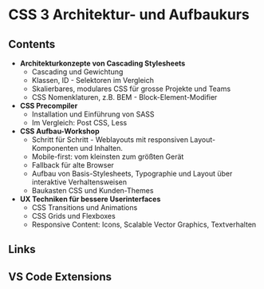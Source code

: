 # CSS 3 Architektur- und Aufbaukurs

## Contents

- **Architekturkonzepte von Cascading Stylesheets**
  - Cascading und Gewichtung
  - Klassen, ID - Selektoren im Vergleich
  - Skalierbares, modulares CSS für grosse Projekte und Teams
  - CSS Nomenklaturen, z.B. BEM - Block-Element-Modifier
- **CSS Precompiler**
  - Installation und Einführung von SASS
  - Im Vergleich: Post CSS, Less
- **CSS Aufbau-Workshop**
  - Schritt für Schritt - Weblayouts mit responsiven Layout-Komponenten und Inhalten.
  - Mobile-first: vom kleinsten zum größten Gerät
  - Fallback für alte Browser
  - Aufbau von Basis-Stylesheets, Typographie und Layout über interaktive Verhaltensweisen
  - Baukasten CSS und Kunden-Themes
- **UX Techniken für bessere Userinterfaces**
  - CSS Transitions und Animations
  - CSS Grids und Flexboxes
  - Responsive Content: Icons, Scalable Vector Graphics, Textverhalten

## Links

## VS Code Extensions
